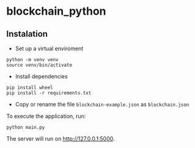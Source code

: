 # blockchain_python

## Instalation
- Set up a virtual enviroment

```
python -m venv venv
source venv/bin/activate
```

- Install dependencies

```
pip install wheel
pip install -r requirements.txt
```

- Copy or rename the file `blockchain-example.json` as `blockchain.json`

To execute the application, run:

```
python main.py
```

The server will run on http://127.0.0.1:5000.
